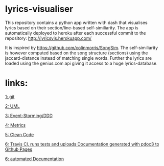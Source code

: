 # lyrics-visualiser
This repository contains a python app written with dash that visualises lyrics based on their section/line-based self-similiarity. 
The app is automatically deployed to heroku after each successful commit to the repository:
<a href="http://dashlyrics.herokuapp.com/">http://lyricsvis.herokuapp.com/</a>

It is inspired by https://github.com/colinmorris/SongSim. 
The self-similiarity is however computed based on the song structure (sections) using the jaccard-distance instead of matching single words.
Further the lyrics are loaded using the genius.com api giving it access to a huge lyrics-database.


# links:
<a href="https://github.com/JLiekenbrock/lyrics-visualiser">1: git</a>

<a href="https://github.com/JLiekenbrock/lyrics-visualiser/tree/main/UML" target="_blank">2: UML</a>

<a href="https://miro.com/app/board/uXjVOccEnLI=/?invite_link_id=553649028755" target="_blank">3: Event-Storming/DDD</a>

<a href="https://sonarcloud.io/summary/new_code?id=JLiekenbrock_lyrics-visualiser" target="_blank">4: Metrics</a>

<a href="https://github.com/JLiekenbrock/lyrics-visualiser/blob/main/clean_code.txt" target="_blank">5: Clean Code</a>

<a href="https://app.travis-ci.com/github/JLiekenbrock/lyrics-visualiser" target="_blank">6: Travis CI, runs tests and uploads Documentation generated with pdoc3 to Github Pages</a>

<a href="https://jliekenbrock.github.io/lyrics-visualiser/index.html" target="_blank">6: automated Documentation</a>

